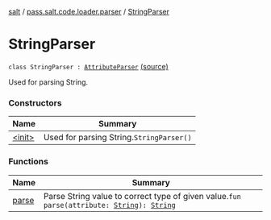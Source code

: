 [salt](../../index.md) / [pass.salt.code.loader.parser](../index.md) / [StringParser](./index.md)

# StringParser

`class StringParser : `[`AttributeParser`](../-attribute-parser/index.md) [(source)](https://github.com/kurbaniec-tgm/salt/tree/master/code/loader/parser/TOMLAttributeParser.kt#L83)

Used for parsing String.

### Constructors

| Name | Summary |
|---|---|
| [&lt;init&gt;](-init-.md) | Used for parsing String.`StringParser()` |

### Functions

| Name | Summary |
|---|---|
| [parse](parse.md) | Parse String value to correct type of given value.`fun parse(attribute: `[`String`](https://kotlinlang.org/api/latest/jvm/stdlib/kotlin/-string/index.html)`): `[`String`](https://kotlinlang.org/api/latest/jvm/stdlib/kotlin/-string/index.html) |
